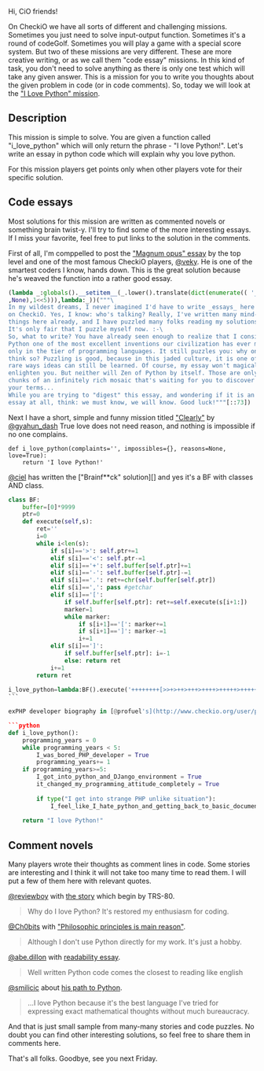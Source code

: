 Hi, CiO friends!

On CheckiO we have all sorts of different and challenging missions. Sometimes you just need to solve input-output function.
Sometimes it's a round of codeGolf. Sometimes you will play a game with a special score system. 
But two of these missions are very different. These are more creative writing, or as we call them "code essay" missions.
In this kind of task, you don't need to solve anything as there is only one test which will take any given answer.
This is a mission for you to write you thoughts about the given problem in code (or in code comments).
So, today we will look at the ["I Love Python" mission][iluvpython].

## Description

This mission is simple to solve.
You are given a function called "i_love_python" which will only return the phrase - "I love Python!".
Let's write an essay in python code which will explain why you love python.

For this mission players get points only when other players vote for their specific solution.

## Code essays

Most solutions for this mission are written as commented novels or something brain twist-y.
I'll try to find some of the more interesting essays. If I miss your favorite, feel free to put links to the solution in the comments.

First of all, I'm comppelled to post the ["Magnum opus" essay][veky_solution] 
by the top level and one of the most famous CheckiO players, [@veky](http://www.checkio.org/user/veky/).
He is one of the smartest coders I know, hands down.
This is the great solution because he's weaved the function into a rather good essay. 

```python
(lambda _:globals().__setitem__(_.lower().translate(dict(enumerate(( '_'
,None),1<<5))),lambda:_))("""\
In my wildest dreams, I never imagined I'd have to write _essays_ here
on CheckiO. Yes, I know: who's talking? Really, I've written many mind-boggling
things here already, and I have puzzled many folks reading my solutions.
It's only fair that I puzzle myself now. :-\
So, what to write? You have already seen enough to realize that I consider
Python one of the most excellent inventions our civilization has ever made, not
only in the tier of programming languages. It still puzzles you: why one would
think so? Puzzling is good, because in this jaded culture, it is one of the
rare ways ideas can still be learned. Of course, my essay won't magically
enlighten you. But neither will Zen of Python by itself. Those are only small
chunks of an infinitely rich mosaic that's waiting for you to discover it on
your terms...
While you are trying to "digest" this essay, and wondering if it is an
essay at all, think: we must know, we will know. Good luck!"""[::73])
```

Next I have a short, simple and funny mission titled ["Clearly"][gyahun_dash_solution] by [@gyahun_dash](http://www.checkio.org/user/gyahun_dash/)
True love does not need reason, and nothing is impossible if no one complains.

```
def i_love_python(complaints='', impossibles={}, reasons=None, love=True):
    return 'I love Python!'
```

[@ciel]() has written the ["Brainf\*\*ck" solution][] and yes it's a BF with classes AND class.

```python
class BF:
    buffer=[0]*9999
    ptr=0
    def execute(self,s):
        ret=''
        i=0
        while i<len(s):
            if s[i]=='>': self.ptr+=1
            elif s[i]=='<': self.ptr-=1
            elif s[i]=='+': self.buffer[self.ptr]+=1
            elif s[i]=='-': self.buffer[self.ptr]-=1
            elif s[i]=='.': ret+=chr(self.buffer[self.ptr])
            elif s[i]==',': pass #getchar
            elif s[i]=='[':
                if self.buffer[self.ptr]: ret+=self.execute(s[i+1:])
                marker=1
                while marker:
                    if s[i+1]=='[': marker+=1
                    if s[i+1]==']': marker-=1
                    i+=1
            elif s[i]==']':
                if self.buffer[self.ptr]: i=-1
                else: return ret
            i+=1
        return ret
​
i_love_python=lambda:BF().execute('++++++++[>>+>++>+++>++++>+++++>++++++>+++++++>++++++++>+++++++++>++++++++++>+++++++++++>++++++++++++>+++++++++++++>++++++++++++++>+++++++++++++++>++++++++++++++++>+++++++++++++++++>++++++++++++++++++>+++++++++++++++++++>++++++++++++++++++++>+++++++++++++++++++++>++++++++++++++++++++++>+++++++++++++++++++++++>++++++++++++++++++++++++>+++++++++++++++++++++++++>++++++++++++++++++++++++++>+++++++++++++++++++++++++++>++++++++++++++++++++++++++++>+++++++++++++++++++++++++++++>++++++++++++++++++++++++++++++>+++++++++++++++++++++++++++++++<<<<<<<<<<<<<<<<<<<<<<<<<<<<<<<<-]>>>>>>>>>>+.<<<<<.>>>>>>>>>++++.+++.>++++++.<<+++++.<<<<<<<<.>>>>>>.>>>>>+.<--.<-------.+++++++.-.<<<<<<<<<+.')
​```

exPHP developer biography in [@profuel's](http://www.checkio.org/user/profuel/) ["First" solution][profuel_solution].

```python
def i_love_python():
    programming_years = 0
    while programming_years < 5:
        I_was_bored_PHP_developer = True
        programming_years+= 1
    if programming_years>=5:
        I_got_into_python_and_DJango_environment = True
        it_changed_my_programming_attitude_completely = True
        
        if type("I get into strange PHP unlike situation"):
            I_feel_like_I_hate_python_and_getting_back_to_basic_documentation = True
        
    return "I love Python!"
```

## Comment novels

Many players wrote their thoughts as comment lines in code.
Some stories are interesting and I think it will not take too many time to read them.
I will put a few of them here with relevant quotes.

[@reviewboy](http://www.checkio.org/user/reviewboy/) with [the story][reviewboy_story] which begin by TRS-80.

> Why do I love Python? It's restored my enthusiasm for coding.

[@Ch0bits](http://www.checkio.org/user/Ch0bits/) with ["Philosophic principles is main reason"][Ch0bits_story].

> Although I don't use Python directly for my work. It's just a hobby.

[@abe.dillon](http://www.checkio.org/user/abe.dillon/) with [readability essay][abe_dillon_story].

> Well written Python code comes the closest to reading like english

[@smilicic](http://www.checkio.org/user/smilicic/) about [his path to Python][smilicic_story].

> ...I love Python because it's the best language
 I've tried for expressing exact mathematical thoughts without much bureaucracy.

And that is just small sample from many-many stories and code puzzles.
No doubt you can find other interesting solutions, so feel free to share them in comments here.

That's all folks. Goodbye, see you next Friday.

[iluvpython]: http://www.checkio.org/mission/i-love-python/share/43c946197f632388709d17d8b9714f72/
[veky_solution]: http://www.checkio.org/mission/i-love-python/publications/veky/python-3/magnum-opus/share/47e1808a004aeec610a39acc01808e8a/
[gyahun_dash_solution]: http://www.checkio.org/mission/i-love-python/publications/gyahun_dash/python-3/clearly/share/8479e92bf678d675a6925a13a423a33d/
[ciel_solution]: http://www.checkio.org/mission/i-love-python/publications/ciel/python-3/brainfk/share/e192da78eb8590b7407ce06f121167ae/
[profuel_solution]: http://www.checkio.org/mission/i-love-python/publications/profuel/python-27/first/share/d3c150951399cf6f90c7fa1102b30132/

[reviewboy_story]: http://www.checkio.org/mission/i-love-python/publications/reviewboy/python-27/first/share/c18f6e42bf399dda1d8d32c3fcece53b/
[Ch0bits_story]: http://www.checkio.org/mission/i-love-python/publications/Ch0bits/python-3/philosophic-principles-is-main-reason/share/d742c042640d7bcaf5e6b576df997007/
[abe_dillon_story]: http://www.checkio.org/mission/i-love-python/publications/abe.dillon/python-3/first/share/bd5ffbb462efa1317005229410d3d79b/
[smilicic_story]: http://www.checkio.org/mission/i-love-python/publications/smilicic/python-3/first/share/65fcbf05ff341549a47e42a438c3f6f1/
